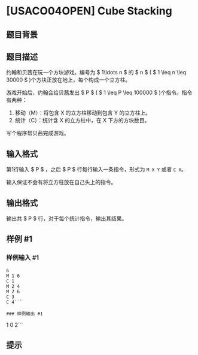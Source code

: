 # [USACO04OPEN] Cube Stacking

## 题目背景



## 题目描述

约翰和贝茜在玩一个方块游戏。编号为 $ 1\ldots n $ 的 $ n $ ( $ 1 \leq n \leq 30000 $ )个方块正放在地上，每个构成一个立方柱。

游戏开始后，约翰会给贝茜发出 $ P $ ( $ 1 \leq P \leq 100000 $ )个指令。指令有两种：

1. 移动（M）：将包含 X 的立方柱移动到包含 Y 的立方柱上。
2. 统计（C）：统计含 X 的立方柱中，在 X 下方的方块数目。

写个程序帮贝茜完成游戏。

## 输入格式

第1行输入 $ P $ ，之后 $ P $ 行每行输入一条指令，形式为 `M X Y` 或者 `C X`。

输入保证不会有将立方柱放在自己头上的指令。

## 输出格式

输出共 $ P $ 行，对于每个统计指令，输出其结果。

## 样例 #1

### 样例输入 #1
```
6
M 1 6
C 1
M 2 4
M 2 6
C 3
C 4```

### 样例输出 #1

```
1
0
2```

## 提示


